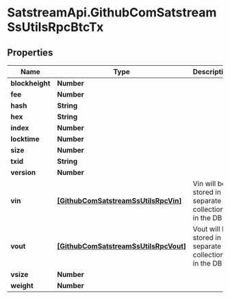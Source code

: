 # SatstreamApi.GithubComSatstreamSsUtilsRpcBtcTx

## Properties
Name | Type | Description | Notes
------------ | ------------- | ------------- | -------------
**blockheight** | **Number** |  | [optional] 
**fee** | **Number** |  | [optional] 
**hash** | **String** |  | [optional] 
**hex** | **String** |  | [optional] 
**index** | **Number** |  | [optional] 
**locktime** | **Number** |  | [optional] 
**size** | **Number** |  | [optional] 
**txid** | **String** |  | [optional] 
**version** | **Number** |  | [optional] 
**vin** | [**[GithubComSatstreamSsUtilsRpcVin]**](GithubComSatstreamSsUtilsRpcVin.md) | Vin will be stored in a separate collection in the DB | [optional] 
**vout** | [**[GithubComSatstreamSsUtilsRpcVout]**](GithubComSatstreamSsUtilsRpcVout.md) | Vout will be stored in a separate collection in the DB | [optional] 
**vsize** | **Number** |  | [optional] 
**weight** | **Number** |  | [optional] 
